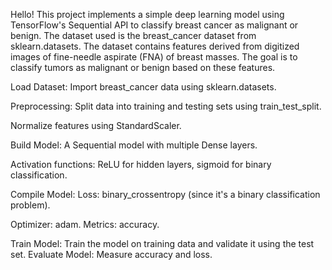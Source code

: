 Hello! 
This project implements a simple deep learning model using TensorFlow's Sequential API to classify breast cancer as malignant or benign. The dataset used is the breast_cancer dataset from sklearn.datasets.
The dataset contains features derived from digitized images of fine-needle aspirate (FNA) of breast masses. The goal is to classify tumors as malignant or benign based on these features.

Load Dataset: Import breast_cancer data using sklearn.datasets.

Preprocessing:
Split data into training and testing sets using train_test_split.

Normalize features using StandardScaler.

Build Model:
A Sequential model with multiple Dense layers.

Activation functions: ReLU for hidden layers, sigmoid for binary classification.

Compile Model:
Loss: binary_crossentropy (since it's a binary classification problem).

Optimizer: adam.
Metrics: accuracy.

Train Model: Train the model on training data and validate it using the test set.
Evaluate Model: Measure accuracy and loss.
